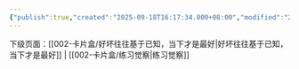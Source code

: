 ```yaml
---
{"publish":true,"created":"2025-09-18T16:17:34.000+08:00","modified":"2025-09-18T16:17:34.000+08:00","cssclasses":""}
---
```




下级页面：[[002-卡片盒/好坏往往基于已知，当下才是最好\|好坏往往基于已知，当下才是最好]] | [[002-卡片盒/练习觉察\|练习觉察]]

